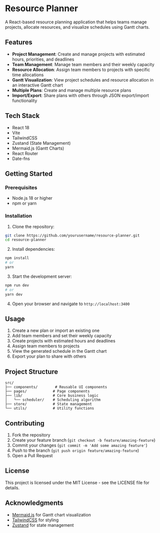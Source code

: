 # Resource Planner

A React-based resource planning application that helps teams manage projects, allocate resources, and visualize schedules using Gantt charts.

## Features

- **Project Management**: Create and manage projects with estimated hours, priorities, and deadlines
- **Team Management**: Manage team members and their weekly capacity
- **Resource Allocation**: Assign team members to projects with specific time allocations
- **Gantt Visualization**: View project schedules and resource allocation in an interactive Gantt chart
- **Multiple Plans**: Create and manage multiple resource plans
- **Import/Export**: Share plans with others through JSON export/import functionality

## Tech Stack

- React 18
- Vite
- TailwindCSS
- Zustand (State Management)
- Mermaid.js (Gantt Charts)
- React Router
- Date-fns

## Getting Started

### Prerequisites

- Node.js 18 or higher
- npm or yarn

### Installation

1. Clone the repository:
```bash
git clone https://github.com/yourusername/resource-planner.git
cd resource-planner
```

2. Install dependencies:
```bash
npm install
# or
yarn
```

3. Start the development server:
```bash
npm run dev
# or
yarn dev
```

4. Open your browser and navigate to `http://localhost:3400`

## Usage

1. Create a new plan or import an existing one
2. Add team members and set their weekly capacity
3. Create projects with estimated hours and deadlines
4. Assign team members to projects
5. View the generated schedule in the Gantt chart
6. Export your plan to share with others

## Project Structure

```
src/
├── components/        # Reusable UI components
├── pages/            # Page components
├── lib/              # Core business logic
│   └── scheduler/    # Scheduling algorithm
├── store/            # State management
└── utils/            # Utility functions
```

## Contributing

1. Fork the repository
2. Create your feature branch (`git checkout -b feature/amazing-feature`)
3. Commit your changes (`git commit -m 'Add some amazing feature'`)
4. Push to the branch (`git push origin feature/amazing-feature`)
5. Open a Pull Request

## License

This project is licensed under the MIT License - see the LICENSE file for details.

## Acknowledgments

- [Mermaid.js](https://mermaid-js.github.io/) for Gantt chart visualization
- [TailwindCSS](https://tailwindcss.com/) for styling
- [Zustand](https://github.com/pmndrs/zustand) for state management
